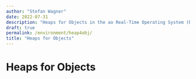 ```yaml
---
author: "Stefan Wagner"
date: 2022-07-31
description: "Heaps for Objects in the ao Real-Time Operating System (RTOS)."
draft: true
permalink: /environment/heap4obj/
title: "Heaps for Objects"
---
```


# Heaps for Objects
